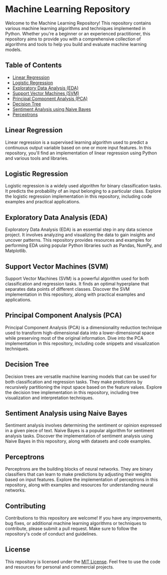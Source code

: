 # Machine Learning Repository

Welcome to the Machine Learning Repository! This repository contains various machine learning algorithms and techniques implemented in Python. Whether you're a beginner or an experienced practitioner, this repository aims to provide you with a comprehensive collection of algorithms and tools to help you build and evaluate machine learning models.

## Table of Contents

- [Linear Regression](#linear-regression)
- [Logistic Regression](#logistic-regression)
- [Exploratory Data Analysis (EDA)](#exploratory-data-analysis-eda)
- [Support Vector Machines (SVM)](#support-vector-machines-svm)
- [Principal Component Analysis (PCA)](#principal-component-analysis-pca)
- [Decision Tree](#decision-tree)
- [Sentiment Analysis using Naive Bayes](#sentiment-analysis-using-naive-bayes)
- [Perceptrons](#perceptrons)

## Linear Regression

Linear regression is a supervised learning algorithm used to predict a continuous output variable based on one or more input features. In this repository, you'll find an implementation of linear regression using Python and various tools and libraries.

## Logistic Regression

Logistic regression is a widely used algorithm for binary classification tasks. It predicts the probability of an input belonging to a particular class. Explore the logistic regression implementation in this repository, including code examples and practical applications.

## Exploratory Data Analysis (EDA)

Exploratory Data Analysis (EDA) is an essential step in any data science project. It involves analyzing and visualizing the data to gain insights and uncover patterns. This repository provides resources and examples for performing EDA using popular Python libraries such as Pandas, NumPy, and Matplotlib.

## Support Vector Machines (SVM)

Support Vector Machines (SVM) is a powerful algorithm used for both classification and regression tasks. It finds an optimal hyperplane that separates data points of different classes. Discover the SVM implementation in this repository, along with practical examples and applications.

## Principal Component Analysis (PCA)

Principal Component Analysis (PCA) is a dimensionality reduction technique used to transform high-dimensional data into a lower-dimensional space while preserving most of the original information. Dive into the PCA implementation in this repository, including code snippets and visualization techniques.

## Decision Tree

Decision trees are versatile machine learning models that can be used for both classification and regression tasks. They make predictions by recursively partitioning the input space based on the feature values. Explore the decision tree implementation in this repository, including tree visualization and interpretation techniques.

## Sentiment Analysis using Naive Bayes

Sentiment analysis involves determining the sentiment or opinion expressed in a given piece of text. Naive Bayes is a popular algorithm for sentiment analysis tasks. Discover the implementation of sentiment analysis using Naive Bayes in this repository, along with datasets and code examples.

## Perceptrons

Perceptrons are the building blocks of neural networks. They are binary classifiers that can learn to make predictions by adjusting their weights based on input features. Explore the implementation of perceptrons in this repository, along with examples and resources for understanding neural networks.

## Contributing

Contributions to this repository are welcome! If you have any improvements, bug fixes, or additional machine learning algorithms or techniques to contribute, please submit a pull request. Make sure to follow the repository's code of conduct and guidelines.

## License

This repository is licensed under the [MIT License](LICENSE). Feel free to use the code and resources for personal and commercial projects.
